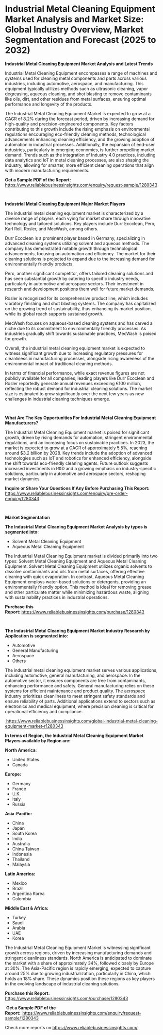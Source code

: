 <p><h1>Industrial Metal Cleaning Equipment Market Analysis and Market Size: Global Industry Overview, Market Segmentation and Forecast (2025 to 2032)</h1></p><p><strong>Industrial Metal Cleaning Equipment Market Analysis and Latest Trends</strong></p>
<p><p>Industrial Metal Cleaning Equipment encompasses a range of machines and systems used for cleaning metal components and parts across various industries, including automotive, aerospace, and manufacturing. This equipment typically utilizes methods such as ultrasonic cleaning, vapor degreasing, aqueous cleaning, and shot blasting to remove contaminants like oils, dirt, and other residues from metal surfaces, ensuring optimal performance and longevity of the products.</p><p>The Industrial Metal Cleaning Equipment Market is expected to grow at a CAGR of 8.2% during the forecast period, driven by increasing demand for high-quality and precision-engineered components. Key factors contributing to this growth include the rising emphasis on environmental regulations encouraging eco-friendly cleaning methods, technological advancements enhancing cleaning efficiency, and the growing adoption of automation in industrial processes. Additionally, the expansion of end-user industries, particularly in emerging economies, is further propelling market demand. Trends such as the integration of Industry 4.0 practices, including data analytics and IoT in metal cleaning processes, are also shaping the industry, allowing for smarter, more efficient cleaning operations that align with modern manufacturing requirements.</p></p>
<p><strong>Get a Sample PDF of the Report:&nbsp;</strong> <a href="https://www.reliablebusinessinsights.com/enquiry/request-sample/1280343?utm_campaign=2208&utm_medium=2&utm_source=Github&utm_content=ia&utm_term=24032025&utm_id=industrial-metal-cleaning-equipment">https://www.reliablebusinessinsights.com/enquiry/request-sample/1280343</a></p>
<p>&nbsp;</p>
<p><strong>Industrial Metal Cleaning Equipment Major Market Players</strong></p>
<p><p>The industrial metal cleaning equipment market is characterized by a diverse range of players, each vying for market share through innovative technology and tailored solutions. Key players include Durr Ecoclean, Pero, Karl Roll, Rosler, and MecWash, among others.</p><p>Durr Ecoclean is a prominent player based in Germany, specializing in advanced cleaning systems utilizing solvent and aqueous methods. The company has demonstrated notable growth through technological advancements, focusing on automation and efficiency. The market for their cleaning solutions is projected to expand due to the increasing demand for environmentally friendly products. </p><p>Pero, another significant competitor, offers tailored cleaning solutions and has seen substantial growth by catering to specific industry needs, particularly in automotive and aerospace sectors. Their investment in research and development positions them well for future market demands.</p><p>Rosler is recognized for its comprehensive product line, which includes vibratory finishing and shot blasting systems. The company has capitalized on the growing trend of sustainability, thus enhancing its market position, while its global reach supports sustained growth.</p><p>MecWash focuses on aqueous-based cleaning systems and has carved a niche due to its commitment to environmentally friendly processes. As industries gradually shift towards sustainable practices, MecWash is poised for growth.</p><p>Overall, the industrial metal cleaning equipment market is expected to witness significant growth due to increasing regulatory pressures for cleanliness in manufacturing processes, alongside rising awareness of the environmental impact of traditional cleaning methods. </p><p>In terms of financial performance, while exact revenue figures are not publicly available for all companies, leading players like Durr Ecoclean and Rosler reportedly generate annual revenues exceeding €100 million, reflecting the robust demand for industrial cleaning solutions. The market size is estimated to grow significantly over the next few years as new challenges in industrial cleaning techniques emerge.</p></p>
<p>&nbsp;</p>
<p><strong>What Are The Key Opportunities For Industrial Metal Cleaning Equipment Manufacturers?</strong></p>
<p><p>The Industrial Metal Cleaning Equipment market is poised for significant growth, driven by rising demands for automation, stringent environmental regulations, and an increasing focus on sustainable practices. In 2023, the market is expected to grow at a CAGR of approximately 5.5%, reaching around $3.2 billion by 2028. Key trends include the adoption of advanced technologies such as IoT and robotics for enhanced efficiency, alongside the shift towards eco-friendly cleaning agents. Future outlook suggests increased investments in R&D and a growing emphasis on industry-specific solutions, particularly in automotive and aerospace sectors, reshaping market dynamics.</p></p>
<p><strong>Inquire or Share Your Questions If Any Before Purchasing This Report:</strong> <a href="https://www.reliablebusinessinsights.com/enquiry/pre-order-enquiry/1280343?utm_campaign=2208&utm_medium=2&utm_source=Github&utm_content=ia&utm_term=24032025&utm_id=industrial-metal-cleaning-equipment">https://www.reliablebusinessinsights.com/enquiry/pre-order-enquiry/1280343</a></p>
<p>&nbsp;</p>
<p><strong>Market Segmentation</strong></p>
<p><strong>The Industrial Metal Cleaning Equipment Market Analysis by types is segmented into:</strong></p>
<p><ul><li>Solvent Metal Cleaning Equipment</li><li>Aqueous Metal Cleaning Equipment</li></ul></p>
<p><p>The Industrial Metal Cleaning Equipment market is divided primarily into two types: Solvent Metal Cleaning Equipment and Aqueous Metal Cleaning Equipment. Solvent Metal Cleaning Equipment utilizes organic solvents to dissolve contaminants and oils from metal surfaces, offering effective cleaning with quick evaporation. In contrast, Aqueous Metal Cleaning Equipment employs water-based solutions or detergents, providing an environmentally friendly option. This method is ideal for removing grease and other particulate matter while minimizing hazardous waste, aligning with sustainability practices in industrial operations.</p></p>
<p><strong>Purchase this Report:&nbsp;</strong><a href="https://www.reliablebusinessinsights.com/purchase/1280343?utm_campaign=2208&utm_medium=2&utm_source=Github&utm_content=ia&utm_term=24032025&utm_id=industrial-metal-cleaning-equipment">https://www.reliablebusinessinsights.com/purchase/1280343</a></p>
<p>&nbsp;</p>
<p><strong>The Industrial Metal Cleaning Equipment Market Industry Research by Application is segmented into:</strong></p>
<p><ul><li>Automotive</li><li>General Manufacturing</li><li>Aerospace</li><li>Others</li></ul></p>
<p><p>The industrial metal cleaning equipment market serves various applications, including automotive, general manufacturing, and aerospace. In the automotive sector, it ensures components are free from contaminants, enhancing performance and safety. General manufacturing relies on these systems for efficient maintenance and product quality. The aerospace industry prioritizes cleanliness to meet stringent safety standards and ensure reliability of parts. Additional applications extend to sectors such as electronics and medical equipment, where precision cleaning is critical for operational efficiency and compliance.</p></p>
<p><a href="https://www.reliablebusinessinsights.com/global-industrial-metal-cleaning-equipment-market-r1280343?utm_campaign=2208&utm_medium=2&utm_source=Github&utm_content=ia&utm_term=24032025&utm_id=industrial-metal-cleaning-equipment">&nbsp;https://www.reliablebusinessinsights.com/global-industrial-metal-cleaning-equipment-market-r1280343</a></p>
<p><strong>In terms of Region, the Industrial Metal Cleaning Equipment Market Players available by Region are:</strong></p>
<p>
    <p> <strong> North America: </strong>
        <ul>
            <li>United States</li>
            <li>Canada</li>
        </ul>
        </p> 
    <p> <strong> Europe: </strong>
        <ul>
            <li>Germany</li>
            <li>France</li>
            <li>U.K.</li>
            <li>Italy</li>
            <li>Russia</li>
        </ul>
        </p> 
    <p> <strong> Asia-Pacific: </strong>
        <ul>
            <li>China</li>
            <li>Japan</li>
            <li>South Korea</li>
            <li>India</li>
            <li>Australia</li>
            <li>China Taiwan</li>
            <li>Indonesia</li>
            <li>Thailand</li>
            <li>Malaysia</li>
        </ul>
        </p> 
    <p> <strong> Latin America: </strong>
        <ul>
            <li>Mexico</li>
            <li>Brazil</li>
            <li>Argentina Korea</li>
            <li>Colombia</li>
        </ul>
        </p> 
    <p> <strong> Middle East & Africa: </strong>
        <ul>
            <li>Turkey</li>
            <li>Saudi</li>
            <li>Arabia</li>
            <li>UAE</li>
            <li>Korea</li>
        </ul>
    </p>
    </p>
<p><p>The Industrial Metal Cleaning Equipment Market is witnessing significant growth across regions, driven by increasing manufacturing demands and stringent cleanliness standards. North America is anticipated to dominate the market with a share of approximately 34%, followed closely by Europe at 30%. The Asia-Pacific region is rapidly emerging, expected to capture around 25% due to growing industrialization, particularly in China, which holds an 18% share. These dynamics position these regions as key players in the evolving landscape of industrial cleaning solutions.</p></p>
<p><strong>Purchase this Report: </strong><a href="https://www.reliablebusinessinsights.com/purchase/1280343?utm_campaign=2208&utm_medium=2&utm_source=Github&utm_content=ia&utm_term=24032025&utm_id=industrial-metal-cleaning-equipment">https://www.reliablebusinessinsights.com/purchase/1280343</a></p>
<p>&nbsp;<strong>Get a Sample PDF of the Report:&nbsp;&nbsp;</strong><a href="https://www.reliablebusinessinsights.com/enquiry/request-sample/1280343?utm_campaign=2208&utm_medium=2&utm_source=Github&utm_content=ia&utm_term=24032025&utm_id=industrial-metal-cleaning-equipment">https://www.reliablebusinessinsights.com/enquiry/request-sample/1280343</a></p>
<p><strong></strong></p>
<p>Check more reports on <a href="https://www.reliablebusinessinsights.com/?utm_campaign=2208&utm_medium=2&utm_source=Github&utm_content=ia&utm_term=24032025&utm_id=industrial-metal-cleaning-equipment">https://www.reliablebusinessinsights.com/</a></p>